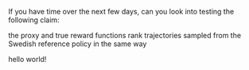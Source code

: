 If you have time over the next few days, can you look into testing the following claim:

the proxy and true reward functions rank trajectories sampled from the Swedish reference policy in the same way

hello world!